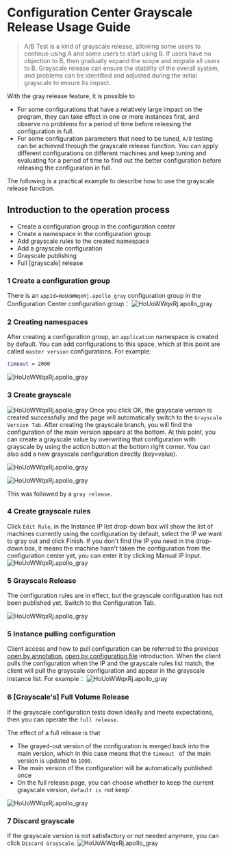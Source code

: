 # Configuration Center Grayscale Release Usage Guide
> A/B Test is a kind of grayscale release, allowing some users to continue using A and some users to start using B. If users have no objection to B, then gradually expand the scope and migrate all users to B. Grayscale release can ensure the stability of the overall system, and problems can be identified and adjusted during the initial grayscale to ensure its impact.

With the gray release feature, it is possible to

- For some configurations that have a relatively large impact on the program, they can take effect in one or more instances first, and observe no problems for a period of time before releasing the configuration in full.
- For some configuration parameters that need to be tuned, `A/B` testing can be achieved through the grayscale release function. You can apply different configurations on different machines and keep tuning and evaluating for a period of time to find out the better configuration before releasing the configuration in full.

The following is a practical example to describe how to use the grayscale release function.

## Introduction to the operation process
- Create a configuration group in the configuration center
- Create a namespace in the configuration group
- Add grayscale rules to the created namespace
- Add a grayscale configuration
- Grayscale publishing
- Full [grayscale] release

### 1 Create a configuration group
There is an `appId=HoUoWWqxRj.apollo_gray` configuration group in the Configuration Center configuration group：
![HoUoWWqxRj.apollo_gray](img/gray-1.png)

### 2 Creating namespaces
After creating a configuration group, an `application` namespace is created by default.
You can add configurations to this space, which at this point are called `master version` configurations.
For example:

```bash
timeout = 2000
```

![HoUoWWqxRj.apollo_gray](img/timeout-2000.png)

### 3 Create grayscale
![HoUoWWqxRj.apollo_gray](img/crete-gray-config.png)
Once you click OK, the grayscale version is created successfully and the page will automatically switch to the `Grayscale Version Tab`.
After creating the grayscale branch, you will find the configuration of the main version appears at the bottom. At this point, you can create a grayscale value by overwriting that configuration with grayscale by using the action button at the bottom right corner. You can also add a new grayscale configuration directly (key=value).

![HoUoWWqxRj.apollo_gray](img/crete-gray-config-2.png)

![HoUoWWqxRj.apollo_gray](img/crete-gray-config-3.png)

This was followed by a `gray release`.

### 4 Create grayscale rules
Click `Edit Rule`, in the Instance IP list drop-down box will show the list of machines currently using the configuration by default, select the IP we want to gray out and click Finish. If you don't find the IP you need in the drop-down box, it means the machine hasn't taken the configuration from the configuration center yet, you can enter it by clicking Manual IP Input.
![HoUoWWqxRj.apollo_gray](img/crete-gray-config-4.png)

### 5 Grayscale Release
The configuration rules are in effect, but the grayscale configuration has not been published yet. Switch to the Configuration Tab.

![HoUoWWqxRj.apollo_gray](img/crete-gray-config-5.png)

### 5 Instance pulling configuration
Client access and how to pull configuration can be referred to the previous [open by annotation](annotation.md), [open by configuration file](bootstrap.md) introduction.
When the client pulls the configuration when the IP and the grayscale rules list match, the client will pull the grayscale configuration and appear in the grayscale instance list.
For example：
![HoUoWWqxRj.apollo_gray](img/crete-gray-config-6.png)

### 6 [Grayscale's] Full Volume Release

If the grayscale configuration tests down ideally and meets expectations, then you can operate the `full release`.

The effect of a full release is that

- The grayed-out version of the configuration is merged back into the main version, which in this case means that the `timeout ` of the main version is updated to `1000`.
- The main version of the configuration will be automatically published once
- On the full release page, you can choose whether to keep the current grayscale version, `default is `not keep`.

![HoUoWWqxRj.apollo_gray](img/crete-gray-config-7.png)

### 7 Discard grayscale
If the grayscale version is not satisfactory or not needed anymore, you can click `Discard Grayscale`.
![HoUoWWqxRj.apollo_gray](img/crete-gray-config-8.png)